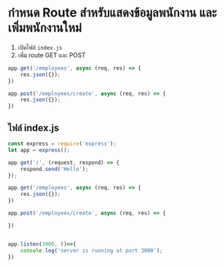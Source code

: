 
# กำหนด Route สำหรับแสดงข้อมูลพนักงาน และเพิ่มพนักงานใหม่

1. เปิดไฟล์ `index.js`
2. เพิ่ม route GET และ POST
   
```js
app.get('/employees', async (req, res) => {
    res.json({});
})

app.post('/employees/create', async (req, res) => {
    res.json({});
})
```

## ไฟล์ index.js

```js
const express = require('express');
let app = express();

app.get('/', (request, respond) => {
    respond.send('Hello');
});

app.get('/employees', async (req, res) => {
    res.json({});
})

app.post('/employees/create', async (req, res) => {

})


app.listen(3000, ()=>{
    console.log('server is running at port 3000');
})
```
